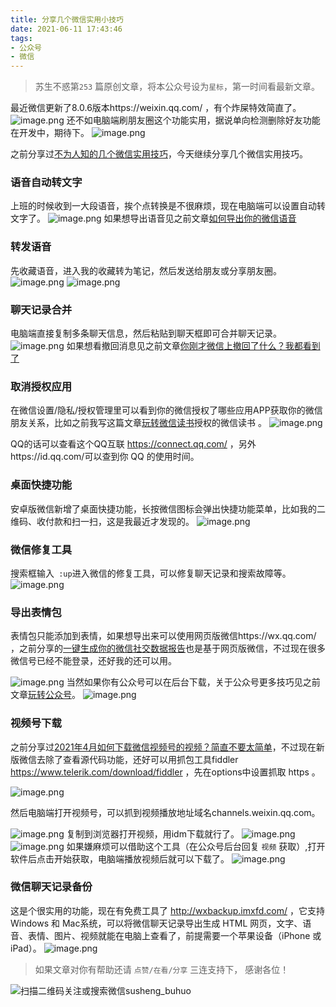 ```yaml
---
title: 分享几个微信实用小技巧
date: 2021-06-11 17:43:46
tags:
- 公众号
- 微信
---
```

> 苏生不惑第`253` 篇原创文章，将本公众号设为`星标`，第一时间看最新文章。

最近微信更新了8.0.6版本https://weixin.qq.com/ ，有个炸屎特效简直了。
![image.png](https://upload-images.jianshu.io/upload_images/23152173-f82bdd12cd8694f8.png?imageMogr2/auto-orient/strip%7CimageView2/2/w/1240)
还不如电脑端刷朋友圈这个功能实用，据说单向检测删除好友功能在开发中，期待下。
![image.png](https://upload-images.jianshu.io/upload_images/23152173-3ce57173cf241bc2.png?imageMogr2/auto-orient/strip%7CimageView2/2/w/1240)

之前分享过[不为人知的几个微信实用技巧](https://mp.weixin.qq.com/s/O1MFJxfmup5tNDcCn12irQ)，今天继续分享几个微信实用技巧。

### 语音自动转文字
上班的时候收到一大段语音，挨个点转换是不很麻烦，现在电脑端可以设置自动转文字了。
![image.png](https://upload-images.jianshu.io/upload_images/23152173-51c5c21ef09c31ac.png?imageMogr2/auto-orient/strip%7CimageView2/2/w/1240)
如果想导出语音见之前文章[如何导出你的微信语音](https://mp.weixin.qq.com/s/Nu8x-dA2IRXtOcjVJuenKA)
### 转发语音
先收藏语音，进入我的收藏转为笔记，然后发送给朋友或分享朋友圈。
![image.png](https://upload-images.jianshu.io/upload_images/23152173-8091994bf07e2cac.png?imageMogr2/auto-orient/strip%7CimageView2/2/w/1240)
![image.png](https://upload-images.jianshu.io/upload_images/23152173-993487c528f88384.png?imageMogr2/auto-orient/strip%7CimageView2/2/w/1240)


### 聊天记录合并
电脑端直接复制多条聊天信息，然后粘贴到聊天框即可合并聊天记录。 
![image.png](https://upload-images.jianshu.io/upload_images/23152173-64baea1c8bb5e43f.png?imageMogr2/auto-orient/strip%7CimageView2/2/w/1240)
如果想看撤回消息见之前文章[你刚才微信上撤回了什么？我都看到了](https://mp.weixin.qq.com/s/PTRAREoFRfOJqOUlMCWhbQ)
### 取消授权应用

在微信设置/隐私/授权管理里可以看到你的微信授权了哪些应用APP获取你的微信朋友关系，比如之前我写这篇文章[玩转微信读书](https://mp.weixin.qq.com/s/13tErvC_GTnlDt8w0a5oiQ)授权的微信读书 。 
![image.png](https://upload-images.jianshu.io/upload_images/23152173-8b906b80a4405c50.png?imageMogr2/auto-orient/strip%7CimageView2/2/w/1240)

QQ的话可以查看这个QQ互联 https://connect.qq.com/ ，另外https://id.qq.com/可以查到你 QQ 的使用时间。 

### 桌面快捷功能
安卓版微信新增了桌面快捷功能，长按微信图标会弹出快捷功能菜单，比如我的二维码、收付款和扫一扫，这是我最近才发现的。
![image.png](https://upload-images.jianshu.io/upload_images/23152173-01e2395e7bb6142e.png?imageMogr2/auto-orient/strip%7CimageView2/2/w/1240)

### 微信修复工具
搜索框输入` :up`进入微信的修复工具，可以修复聊天记录和搜索故障等。
![image.png](https://upload-images.jianshu.io/upload_images/23152173-1e6f05d96d7aeba9.png?imageMogr2/auto-orient/strip%7CimageView2/2/w/1240)

### 导出表情包 
表情包只能添加到表情，如果想导出来可以使用网页版微信https://wx.qq.com/ ，之前分享的[一键生成你的微信社交数据报告](https://mp.weixin.qq.com/s/V8Aj7ekW3xYaBHj7vQW-rw)也是基于网页版微信，不过现在很多微信号已经不能登录，还好我的还可以用。

![image.png](https://upload-images.jianshu.io/upload_images/23152173-cd57b9da9b829e72.png?imageMogr2/auto-orient/strip%7CimageView2/2/w/1240)
当然如果你有公众号可以在后台下载，关于公众号更多技巧见之前文章[玩转公众号](https://mp.weixin.qq.com/s/5mZnA65FZUdp2_1zo_H6TQ)。
![image.png](https://upload-images.jianshu.io/upload_images/23152173-4afc594351e272cc.png?imageMogr2/auto-orient/strip%7CimageView2/2/w/1240)

### 视频号下载
之前分享过[2021年4月如何下载微信视频号的视频？简直不要太简单](https://mp.weixin.qq.com/s/ig_aD0B2n7Vi6CdDeZ11Zg)，不过现在新版微信去除了查看源代码功能，还好可以用抓包工具fiddler https://www.telerik.com/download/fiddler ，先在options中设置抓取 https 。
 
![image.png](https://upload-images.jianshu.io/upload_images/23152173-963e0342d0f65635.png?imageMogr2/auto-orient/strip%7CimageView2/2/w/1240)

然后电脑端打开视频号，可以抓到视频播放地址域名channels.weixin.qq.com。

![image.png](https://upload-images.jianshu.io/upload_images/23152173-c904cf20ef7921e9.png?imageMogr2/auto-orient/strip%7CimageView2/2/w/1240)
 复制到浏览器打开视频，用idm下载就行了。
![image.png](https://upload-images.jianshu.io/upload_images/23152173-8b52e17aa5d39ab0.png?imageMogr2/auto-orient/strip%7CimageView2/2/w/1240)
![image.png](https://upload-images.jianshu.io/upload_images/23152173-98b515e4c7c07ddd.png?imageMogr2/auto-orient/strip%7CimageView2/2/w/1240)
如果嫌麻烦可以借助这个工具（在公众号后台回复 `视频` 获取）,打开软件后点击开始获取，电脑端播放视频后就可以下载了。
![image.png](https://upload-images.jianshu.io/upload_images/23152173-59b353e66b4f5855.png?imageMogr2/auto-orient/strip%7CimageView2/2/w/1240)


### 微信聊天记录备份
这是个很实用的功能，现在有免费工具了 http://wxbackup.imxfd.com/ ，它支持 Windows 和 Mac系统，可以将微信聊天记录导出生成 HTML 网页，文字、语音、表情、图片、视频就能在电脑上查看了，前提需要一个苹果设备（iPhone 或 iPad）。
![image.png](https://upload-images.jianshu.io/upload_images/23152173-ebc575ee23b70033.png?imageMogr2/auto-orient/strip%7CimageView2/2/w/1240)



>  如果文章对你有帮助还请 `点赞/在看/分享` 三连支持下， 感谢各位！

![扫描二维码关注或搜索微信susheng_buhuo](https://upload-images.jianshu.io/upload_images/23152173-61c280d775baf3e6.png?imageMogr2/auto-orient/strip%7CimageView2/2/w/1240)